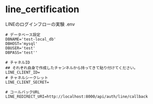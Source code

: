 # line_certification
LINEのログインフローの実験
.env
```
# データベース設定
DBNAME='test-local_db'
DBHOST='mysql'
DBUSER='test'
DBPASS='test''

# チャネルID
## それぞれ自身で作成したチャンネルから持ってきて貼り付けてください。
LINE_CLIENT_ID=
# チャネルシークレット
LINE_CLIENT_SECRET=

# コールバックURL
LINE_REDIRECT_URI=http://localhost:8000/api/auth/line/callback
```
